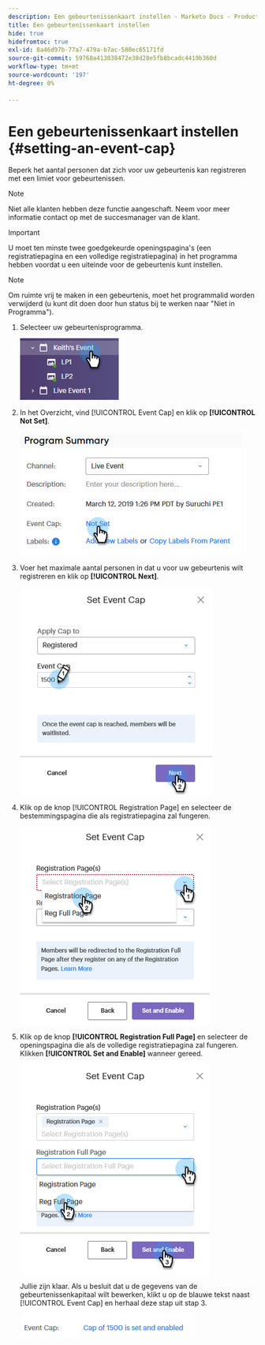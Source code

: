 ```yaml
---
description: Een gebeurtenissenkaart instellen - Marketo Docs - Productdocumentatie
title: Een gebeurtenissenkaart instellen
hide: true
hidefromtoc: true
exl-id: 8a46d97b-77a7-479a-b7ac-580ec65171fd
source-git-commit: 59768a413038472e38d28e5fb8bcadc4419b360d
workflow-type: tm+mt
source-wordcount: '197'
ht-degree: 0%

---
```


# Een gebeurtenissenkaart instellen {#setting-an-event-cap}

Beperk het aantal personen dat zich voor uw gebeurtenis kan registreren met een limiet voor gebeurtenissen.

>[!NOTE]
>
>Niet alle klanten hebben deze functie aangeschaft. Neem voor meer informatie contact op met de succesmanager van de klant.

>[!IMPORTANT]
>U moet ten minste twee goedgekeurde openingspagina&#39;s (een registratiepagina en een volledige registratiepagina) in het programma hebben voordat u een uiteinde voor de gebeurtenis kunt instellen.

>[!NOTE]
>
>Om ruimte vrij te maken in een gebeurtenis, moet het programmalid worden verwijderd (u kunt dit doen door hun status bij te werken naar &quot;Niet in Programma&quot;).

1. Selecteer uw gebeurtenisprogramma.

   ![Afbeelding één](assets/setting-an-event-cap-1.png)

1. In het Overzicht, vind [!UICONTROL Event Cap] en klik op **[!UICONTROL Not Set]**.

   ![Afbeelding twee](assets/setting-an-event-cap-2.png)

1. Voer het maximale aantal personen in dat u voor uw gebeurtenis wilt registreren en klik op **[!UICONTROL Next]**.

   ![Afbeelding drie](assets/setting-an-event-cap-3.png)

1. Klik op de knop [!UICONTROL Registration Page] en selecteer de bestemmingspagina die als registratiepagina zal fungeren.

   ![Afbeelding vier](assets/setting-an-event-cap-4.png)

1. Klik op de knop **[!UICONTROL Registration Full Page]** en selecteer de openingspagina die als de volledige registratiepagina zal fungeren. Klikken **[!UICONTROL Set and Enable]** wanneer gereed.

   ![Afbeelding vijf](assets/setting-an-event-cap-5.png)

   Jullie zijn klaar. Als u besluit dat u de gegevens van de gebeurtenissenkapitaal wilt bewerken, klikt u op de blauwe tekst naast [!UICONTROL Event Cap] en herhaal deze stap uit stap 3.

   ![Afbeelding zes](assets/setting-an-event-cap-6.png)
